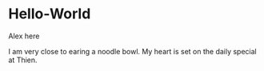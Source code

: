 # Hello-World

Alex here

I am very close to earing a noodle bowl. My heart is set on the daily special at Thien.

 
